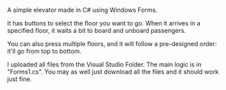A simple elevator made in C# using Windows Forms.

It has buttons to select the floor you want to go. When it arrives in a specified floor, it waits a bit to board and unboard passengers.

You can also press multiple floors, and it will follow a pre-designed order: it'll go from top to bottom.

I uploaded all files from the Visual Studio Folder. The main logic is in "Forms1.cs". You may as well just download all the files and it should work just fine.
